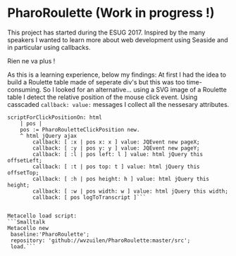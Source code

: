 # PharoRoulette (Work in progress !)

This project has started during the ESUG 2017. Inspired by the many speakers I wanted to learn more about web development using Seaside and in particular using callbacks.

Rien ne va plus !

As this is a learning experience, below my findings:
At first I had the idea to build a Roulette table made of seperate div's but this was too time-consuming. So I looked for an alternative... using a SVG image of a Roulette table I detect the relative position of the mouse click event. Using casscaded `callback: value:` messages I collect all the nessesary attributes.

```Smalltalk
scriptForClickPositionOn: html
	| pos |
	pos := PharoRouletteClickPosition new.
	^ html jQuery ajax
		callback: [ :x | pos x: x ] value: JQEvent new pageX;
		callback: [ :y | pos y: y ] value: JQEvent new pageY;
		callback: [ :l | pos left: l ] value: html jQuery this offsetLeft;
		callback: [ :t | pos top: t ] value: html jQuery this offsetTop;
		callback: [ :h | pos height: h ] value: html jQuery this height;
		callback: [ :w | pos width: w ] value: html jQuery this width;
		callback: [ pos logToTranscript ]```


Metacello load script:
```Smalltalk
Metacello new
 baseline:'PharoRoulette';
 repository: 'github://wvzuilen/PharoRoulette:master/src';
 load.```
